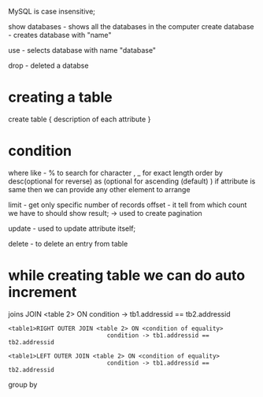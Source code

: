 MySQL is case insensitive;

show databases -  shows all the databases in the computer
create database <name> - creates database with "name"

use <database> - selects database with name "database"

drop <database> - deleted a databse

# creating a table
create table <table>{
    description of each attribute
}

# condition
where
like - % to search for character , _ for exact length
order by<attribute> desc(optional for reverse) as (optional for ascending (default) )
    if attribute is same then we can provide any other element to arrange

limit - get only specific number of records
offset <number> - it tell from which count we have to should show result; -> used to create pagination

update <attribute> - used to update attribute itself;

delete - to delete an entry from table

# while creating table we can do auto increment

joins
    <table1> JOIN <table 2> ON <condition of equality>
                                condition -> tb1.addressid == tb2.addressid

    <table1>RIGHT OUTER JOIN <table 2> ON <condition of equality>
                                condition -> tb1.addressid == tb2.addressid

    <table1>LEFT OUTER JOIN <table 2> ON <condition of equality>
                                condition -> tb1.addressid == tb2.addressid

group by